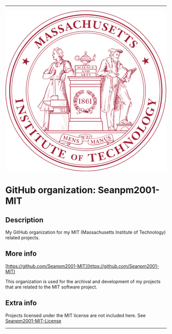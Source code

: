 
***

![MIT_Seal.svg.png failed to load. The file may be missing or corrupt. Check the file path for errors first.](/AdditionalInfo/2/Seanpm2001-MIT/MIT_Seal.svg.png)

# GitHub organization: Seanpm2001-MIT

## Description

My GitHub organization for my MIT (Massachusetts Institute of Technology) related projects.

## More info

[https://github.com/Seanpm2001-MIT](https://github.com/Seanpm2001-MIT)

This organization is used for the archival and development of my projects that are related to the MIT software project.

## Extra info

Projects licensed under the MIT license are not included here. See [Seanpm2001-MIT-License](/AdditionalInfo/2/MIT-License/)

***
